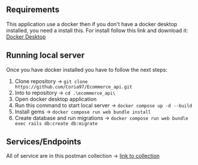 ## Requirements

This application use a docker then if you don't have a docker desktop installed, you need a install this. For install follow this link and download it: [Docker Desktop](https://www.docker.com/products/docker-desktop/)

## Running local server

Once you have docker installed you have to follow the next steps:

1. Clone repository -> `git clone https://github.com/Coria97/Ecommerce_api.git`
2. Into to repository -> `cd .\ecommerce_api\`
3. Open docker desktop application
4. Run this command to start local server -> `docker compose up -d --build`
5. Install gems -> `docker compose run web bundle install`
6. Create database and run migrations -> `docker compose run web bundle exec rails db:create db:migrate `

## Services/Endpoints

All of service are in this postman collection -> [link to collection](https://www.postman.com/planetary-shuttle-304837/workspace/e-commerce/collection/23307208-095e54ea-c24c-4fc4-8625-f096c2954e07?action=share&creator=23307208)
